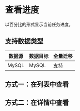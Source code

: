 # 查看进度

以百分比的形式显示当前任务进度。

## 支持数据类型

| 数据源 | 数据目标 | 全量迁移 | 
| ------ | -------- | -------- | 
| MySQL  | MySQL    | 支持     |

##  方式一：在列表中查看


##  方式二：在详情中查看
